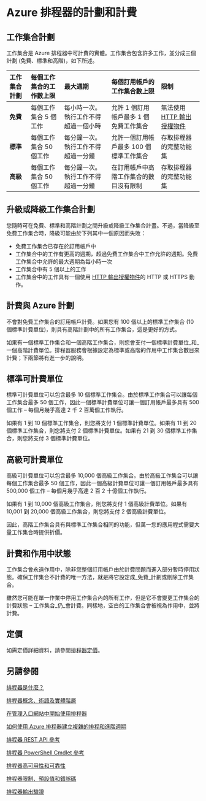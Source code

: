<properties 
 pageTitle="Azure 排程器的計劃和計費" 
 description="" 
 services="scheduler" 
 documentationCenter=".NET" 
 authors="krisragh" 
 manager="dwrede" 
 editor=""/>
<tags 
 ms.service="scheduler" 
 ms.workload="infrastructure-services" 
 ms.tgt_pltfrm="na" 
 ms.devlang="dotnet" 
 ms.topic="article" 
 ms.date="05/12/2015" 
 ms.author="krisragh"/>
 
# Azure 排程器的計劃和計費

## 工作集合計劃

工作集合是 Azure 排程器中可計費的實體。工作集合包含許多工作，並分成三個計劃 (免費、標準和高階)，如下所述。

|**工作集合計劃**|**每個工作集合的工作數上限**|**最大週期**|**每個訂用帳戶的工作集合數上限**|**限制**|
|:---|:---|:---|:---|:---|
|**免費**|每個工作集合 5 個工作|每小時一次。執行工作不得超過一個小時|允許 1 個訂用帳戶最多 1 個免費工作集合|無法使用 [HTTP 輸出授權物件](scheduler-outbound-authentication.md)
|**標準**|每個工作集合 50 個工作|每分鐘一次。執行工作不得超過一分鐘|允許一個訂用帳戶最多 100 個標準工作集合|存取排程器的完整功能集|
|**高級**|每個工作集合 50 個工作|每分鐘一次。執行工作不得超過一分鐘|在訂用帳戶中高階工作集合的數目沒有限制|存取排程器的完整功能集|

## 升級或降級工作集合計劃

您隨時可在免費、標準和高階計劃之間升級或降級工作集合計畫。不過，當降級至免費工作集合時，降級可能由於下列其中一個原因而失敗：

- 免費工作集合已存在於訂用帳戶中
- 工作集合中的工作有更高的週期，超過免費工作集合中工作允許的週期。免費工作集合中允許的最大週期為每小時一次
- 工作集合中有 5 個以上的工作
- 工作集合中的工作具有一個使用 [HTTP 輸出授權物件](scheduler-outbound-authentication.md)的 HTTP 或 HTTPS 動作。

## 計費與 Azure 計劃

不會對免費工作集合的訂用帳戶計費。如果您有 100 個以上的標準工作集合 (10 個標準計費單位)，則具有高階計劃中的所有工作集合，這是更好的方式。

如果有一個標準工作集合和一個高階工作集合，則您會支付一個標準計費單位_和_ 一個高階計費單位。排程器服務會根據設定為標準或高階的作用中工作集合數目來計費；下兩節將有進一步的說明。

## 標準可計費單位

標準可計費單位可以包含最多 10 個標準工作集合。由於標準工作集合可以讓每個工作集合最多 50 個工作，因此一個標準計費單位可讓一個訂用帳戶最多具有 500 個工作 – 每個月幾乎高達 2 千 2 百萬個工作執行。

如果有 1 到 10 個標準工作集合，則您將支付 1 個標準計費單位。如果有 11 到 20 個標準工作集合，則您將支付 2 個標準計費單位。如果有 21 到 30 個標準工作集合，則您將支付 3 個標準計費單位。

## 高級可計費單位

高級可計費單位可以包含最多 10,000 個高級工作集合。由於高級工作集合可以讓每個工作集合最多 50 個工作，因此一個高級計費單位可讓一個訂用帳戶最多具有 500,000 個工作 – 每個月幾乎高達 2 百 2 十億個工作執行。

如果有 1 到 10,000 個高級工作集合，則您將支付 1 個高級計費單位。如果有 10,001 到 20,000 個高級工作集合，則您將支付 2 個高級計費單位。

因此，高階工作集合具有與標準工作集合相同的功能，但萬一您的應用程式需要大量工作集合時提供折價。

## 計費和作用中狀態

工作集合會永遠作用中，除非您整個訂用帳戶由於計費問題而進入部分暫時停用狀態。確保工作集合不計費的唯一方法，就是將它設定成_免費_計劃或刪除工作集合。

雖然您可能在單一作業中停用工作集合內的所有工作，但是它不會變更工作集合的計費狀態 – 工作集合_仍_會計費。同樣地，空白的工作集合會被視為作用中，並將計費。

## 定價

如需定價詳細資料，請參閱[排程器定價](http://azure.microsoft.com/pricing/details/scheduler/)。

## 另請參閱
 
 [排程器是什麼？](scheduler-intro.md)
 
 [排程器概念、術語及實體階層](scheduler-concepts-terms.md)

 [在管理入口網站中開始使用排程器](scheduler-get-started-portal.md)

 [如何使用 Azure 排程器建立複雜的排程和進階週期](scheduler-advanced-complexity.md)

 [排程器 REST API 參考](https://msdn.microsoft.com/library/dn528946)

 [排程器 PowerShell Cmdlet 參考](scheduler-powershell-reference.md)
 
 [排程器高可用性和可靠性](scheduler-high-availability-reliability.md)

 [排程器限制、預設值和錯誤碼](scheduler-limits-defaults-errors.md)

 [排程器輸出驗證](scheduler-outbound-authentication.md)
  

<!---HONumber=July15_HO2-->